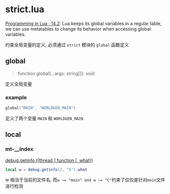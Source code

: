 # strict.lua

[Programming in Lua : 14.2](https://www.lua.org/pil/14.2.html): Lua keeps its global variables in a regular table, we can use metatables to change its behavior when accessing global variables.

<docs-expose>

约束全局变量的定义, 必须通过 `strict` 模块的 `global` 函数定义

</docs-expose>

## global

<docs-expose>

> function global(...args: string[]): void

定义全局变量

### example

```lua
global("MAIN", "WORLDGEN_MAIN")
```

定义了两个变量 `MAIN` 和 `WORLDGEN_MAIN`

</docs-expose>

## local

### mt-\_\_index

[debug.getinfo ([thread,] function [, what])](https://www.lua.org/manual/5.1/manual.html#pdf-debug.getinfo)

```lua
local w = debug.getinfo(2, "S").what
```

w 相当于当前的文件名, 而`w ~= "main" and w ~= "C"`约束了仅仅是针对`main`文件进行检测
